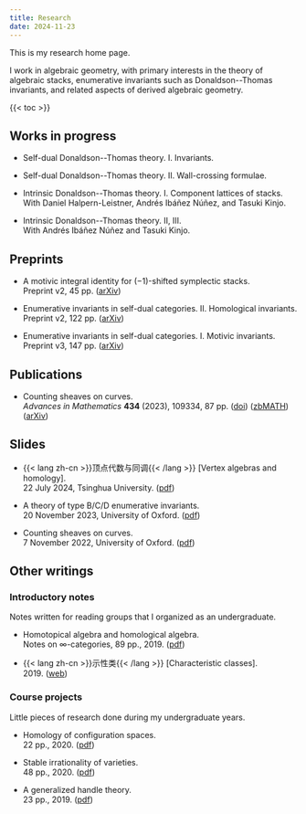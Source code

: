 ```yaml
---
title: Research
date: 2024-11-23
---
```


This is my research home page.

I work in algebraic geometry,
with primary interests in the theory of algebraic stacks,
enumerative invariants such as
Donaldson--Thomas invariants,
and related aspects of derived algebraic geometry.

{{< toc >}}

## Works in progress

- Self-dual Donaldson--Thomas theory. I. Invariants.

- Self-dual Donaldson--Thomas theory. II. Wall-crossing formulae.

- Intrinsic Donaldson--Thomas theory. I. Component lattices of stacks.  
  With Daniel Halpern-Leistner, Andrés Ibáñez Núñez, and Tasuki Kinjo.

- Intrinsic Donaldson--Thomas theory. II, III.  
  With Andrés Ibáñez Núñez and Tasuki Kinjo.

## Preprints

- A motivic integral identity for $(-1)$-shifted symplectic stacks.  
  Preprint v2, 45 pp. ([arXiv](https://arxiv.org/abs/2405.10092))

- Enumerative invariants in self-dual categories. II. Homological invariants.  
  Preprint v2, 122 pp. ([arXiv](https://arxiv.org/abs/2309.00056))

- Enumerative invariants in self-dual categories. I. Motivic invariants.  
  Preprint v3, 147 pp. ([arXiv](https://arxiv.org/abs/2302.00038))

## Publications

- Counting sheaves on curves.  
  _Advances in Mathematics_ **434** (2023), 109334, 87 pp.
  ([doi](https://doi.org/10.1016/j.aim.2023.109334))
  ([zbMATH](https://zbmath.org/7765302))
  ([arXiv](https://arxiv.org/abs/2208.00927))

## Slides

- {{< lang zh-cn >}}顶点代数与同调{{< /lang >}}
  \[Vertex algebras and homology\].  
  22 July 2024, Tsinghua University.
  ([pdf](/pdf/20240722-tsinghua.pdf))

- A theory of type B/C/D enumerative invariants.  
  20 November 2023, University of Oxford.
  ([pdf](/pdf/20231120-self-dual.pdf))

- Counting sheaves on curves.  
  7 November 2022, University of Oxford.
  ([pdf](/pdf/20221107-curves.pdf))

## Other writings

### Introductory notes

Notes written for reading groups that I organized as an undergraduate.

- Homotopical algebra and homological algebra.  
  Notes on $\infty$-categories, 89 pp., 2019.
  ([pdf](/pdf/HA.pdf))

- {{< lang zh-cn >}}示性类{{< /lang >}}
  \[Characteristic classes\].  
  2019.
  ([web](https://www.bananaspace.org/wiki/%E8%AE%B2%E4%B9%89:%E7%A4%BA%E6%80%A7%E7%B1%BB))

### Course projects

Little pieces of research done during my undergraduate years.

- Homology of configuration spaces.  
  22 pp., 2020.
  ([pdf](/pdf/conf.pdf))

- Stable irrationality of varieties.  
  48 pp., 2020.
  ([pdf](/pdf/rationality.pdf))

- A generalized handle theory.  
  23 pp., 2019.
  ([pdf](/pdf/handle.pdf))
